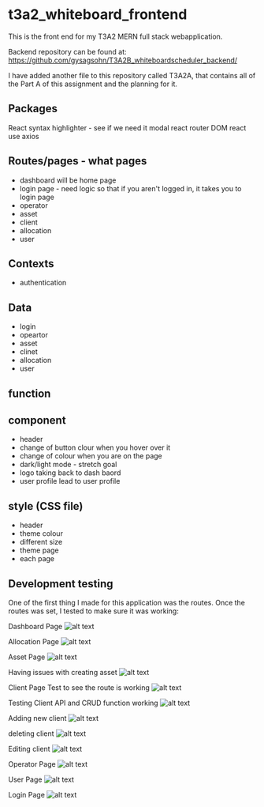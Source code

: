 # t3a2_whiteboard_frontend
This is the front end for my T3A2 MERN full stack webapplication. 

Backend repository can be found at:
https://github.com/gysagsohn/T3A2B_whiteboardscheduler_backend/

I have added another file to this repository called T3A2A, that contains all of the Part A of this assignment and the planning for it.

## Packages
React
syntax highlighter - see if we need it
modal 
react router DOM
react use
axios


## Routes/pages - what pages
- dashboard will be home page
- login page - need logic so that if you aren't logged in, it takes you to login page
- operator
- asset
- client
- allocation 
- user

## Contexts

- authentication 

## Data
- login
- opeartor
- asset 
- clinet
- allocation 
- user

## function


## component  
- header
- change of button clour when you hover over it
- change of colour when you are on the page 
- dark/light mode - stretch goal
- logo taking back to dash baord
- user profile lead to user profile

## style (CSS file)
- header
- theme colour
- different size
- theme page
- each page

## Development testing

One of the first thing I made for this application was the routes. Once the routes was set, I tested to make sure it was working: 

Dashboard Page
![alt text](<rsources/T3A2/PartB/Development Testing/frontend/route testing/Dashboard testing.png>)

Allocation Page
![alt text](<rsources/T3A2/PartB/Development Testing/frontend/route testing/Allocation Page Testing.png>)

Asset Page
![alt text](<rsources/T3A2/PartB/Development Testing/frontend/route testing/Asset Page testing.png>)


Having issues with creating asset
![alt text](<rsources/T3A2/PartB/Development Testing/frontend/route testing/AssetPage/issues with Allocation.png>)

Client Page
Test to see the route is working
![alt text](<rsources/T3A2/PartB/Development Testing/frontend/route testing/client page testing.png>)

Testing Client API and CRUD function working
![alt text](<rsources/T3A2/PartB/Development Testing/frontend/route testing/client page/client page.png>)

Adding new client
![alt text](<rsources/T3A2/PartB/Development Testing/frontend/route testing/client page/adding new client.png>)

deleting client
![alt text](<rsources/T3A2/PartB/Development Testing/frontend/route testing/client page/deleting client.png>)

Editing client
![alt text](<rsources/T3A2/PartB/Development Testing/frontend/route testing/client page/editing client.png>)


Operator Page
![alt text](<rsources/T3A2/PartB/Development Testing/frontend/route testing/Opeartor page testing.png>)

User Page
![alt text](<rsources/T3A2/PartB/Development Testing/frontend/route testing/User Page Testing.png>)

Login Page
![alt text](<rsources/T3A2/PartB/Development Testing/frontend/route testing/Login Page testing.png>)

